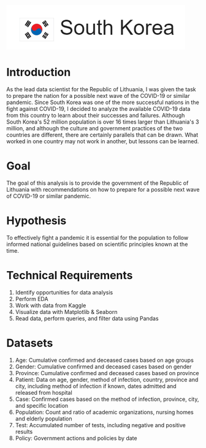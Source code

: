 ![Alt_Text](https://github.com/KevinNourian/COVID19/blob/main/Images/SouthKorea2.PNG)

# Introduction
As the lead data scientist for the Republic of Lithuania, I was given the task to prepare the nation for a possible next wave of the COVID-19 or similar pandemic. Since South Korea was one of the more successful nations in the fight against COVID-19, I decided to analyze the available COVID-19 data from this country to learn about their successes and failures. Although South Korea's 52 million population is over 16 times larger than Lithuania's 3 million, and although the culture and government practices of the two countries are different, there are certainly parallels that can be drawn. What worked in one country may not work in another, but lessons can be learned.

# Goal
The goal of this analysis is to provide the government of the Republic of Lithuania with recommendations on how to prepare for a possible next wave of COVID-19 or similar pandemic.

# Hypothesis
To effectively fight a pandemic it is essential for the population to follow informed national guidelines based on scientific principles known at the time.

# Technical Requirements

1. Identify opportunities for data analysis
2. Perform EDA
3. Work with data from Kaggle
4. Visualize data with Matplotlib & Seaborn
5. Read data, perform queries, and filter data using Pandas

# Datasets

1. Age: Cumulative confirmed and deceased cases based on age groups
2. Gender: Cumulative confirmed and deceased cases based on gender
3. Province: Cumulative confirmed and deceased cases based on province
4. Patient: Data on age, gender, method of infection, country, province and city, including method of infection if known, dates admitted and released from hospital
5. Case: Confirmed cases based on the method of infection, province, city, and specific location
6. Population: Count and ratio of academic organizations, nursing homes and elderly population
7. Test: Accumulated number of tests, including negative and positive results
8. Policy: Government actions and policies by date

